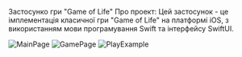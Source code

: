 Застосунко гри "Game of Life"
Про проект:
Цей застосунок - це імплементація класичної гри "Game of Life" на платформі iOS, з використанням мови програмування Swift та інтерфейсу SwiftUI.

![MainPage](https://github.com/Polina0709/Project-Sem2/assets/125994990/11faa326-dda2-423b-b40f-601408522f84)
![GamePage](https://github.com/Polina0709/Project-Sem2/assets/125994990/14a66b0c-0b5b-4bbc-b88c-685e46d6417d)
![PlayExample](https://github.com/Polina0709/Project-Sem2/assets/125994990/f2cc7213-12b9-4dc9-8c82-061374b20db3)

